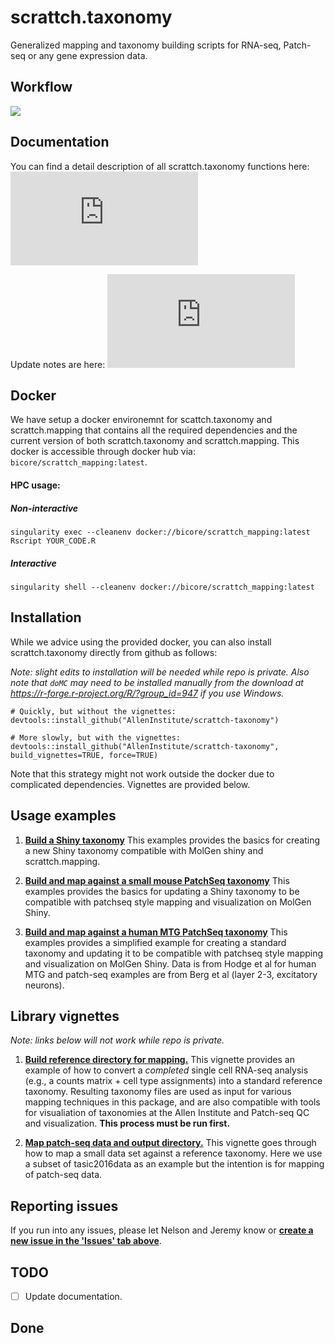 # scrattch.taxonomy

Generalized mapping and taxonomy building scripts for RNA-seq, Patch-seq or any gene expression data.

## Workflow

![](https://github.com/AllenInstitute/scrattch-taxonomy/blob/main/schematic.png)

## Documentation

You can find a detail description of all scrattch.taxonomy functions here: ![Documentation](https://github.com/AllenInstitute/scrattch-taxonomy/blob/main/scrattch.taxonomy_0.1.pdf)

Update notes are here: ![Versions](https://github.com/AllenInstitute/scrattch-taxonomy/blob/dev_njj/VERSIONS.md)

## Docker

We have setup a docker environemnt for scattch.taxonomy and scrattch.mapping that contains all the required dependencies and the current version of both scrattch.taxonomy and scrattch.mapping. This docker is accessible through docker hub via: `bicore/scrattch_mapping:latest`.

#### HPC usage:

##### Non-interactive
`singularity exec --cleanenv docker://bicore/scrattch_mapping:latest Rscript YOUR_CODE.R`

##### Interactive
`singularity shell --cleanenv docker://bicore/scrattch_mapping:latest`


## Installation

While we advice using the provided docker, you can also install scrattch.taxonomy directly from github as follows:

*Note: slight edits to installation will be needed while repo is private.  Also note that `doMC` may need to be installed manually from the download at https://r-forge.r-project.org/R/?group_id=947 if you use Windows.*

```
# Quickly, but without the vignettes:
devtools::install_github("AllenInstitute/scrattch-taxonomy")

# More slowly, but with the vignettes:
devtools::install_github("AllenInstitute/scrattch-taxonomy", build_vignettes=TRUE, force=TRUE)
```

Note that this strategy might not work outside the docker due to complicated dependencies. Vignettes are provided below.

## Usage examples

1. [**Build a Shiny taxonomy**](https://github.com/AllenInstitute/scrattch-taxonomy/blob/main/examples/build_taxonomy.md) This examples provides the basics for creating a new Shiny taxonomy compatible with MolGen shiny and scrattch.mapping.

2. [**Build and map against a small mouse PatchSeq taxonomy**](https://github.com/AllenInstitute/scrattch-taxonomy/blob/main/examples/build_patchseq_taxonomy.md) This examples provides the basics for updating a Shiny taxonomy to be compatible with patchseq style mapping and visualization on MolGen Shiny.

3. [**Build and map against a human MTG PatchSeq taxonomy**](https://github.com/AllenInstitute/scrattch-taxonomy/blob/main/examples/build_MTG_patchseq_taxonomy.md) This examples provides a simplified example for creating a standard taxonomy and updating it to be compatible with patchseq style mapping and visualization on MolGen Shiny.  Data is from Hodge et al for human MTG and patch-seq examples are from Berg et al (layer 2-3, excitatory neurons). 

## Library vignettes

*Note: links below will not work while repo is private.*

1. [**Build reference directory for mapping.**](http://htmlpreview.github.io/?https://github.com/AllenInstitute/mfishtools/blob/master/vignettes/build_reference_taxonomy.html)  This vignette provides an example of how to convert a *completed* single cell RNA-seq analysis (e.g., a counts matrix + cell type assignments) into a standard reference taxonomy. Resulting taxonomy files are used as input for various mapping techniques in this package, and are also compatible with tools for visualiation of taxonomies at the Allen Institute and Patch-seq QC and visualization. **This process must be run first.**  

2. [**Map patch-seq data and output directory.**](http://htmlpreview.github.io/?https://github.com/AllenInstitute/mfishtools/blob/master/vignettes/complete_patchseq_analysis.html)  This vignette goes through how to map a small data set against a reference taxonomy. Here we use a subset of tasic2016data as an example but the intention is for mapping of patch-seq data.  

## Reporting issues

If you run into any issues, please let Nelson and Jeremy know or [**create a new issue in the 'Issues' tab above**](https://github.com/AllenInstitute/scrattch-taxonomy/issues).

## TODO

- [ ] Update documentation.

## Done
